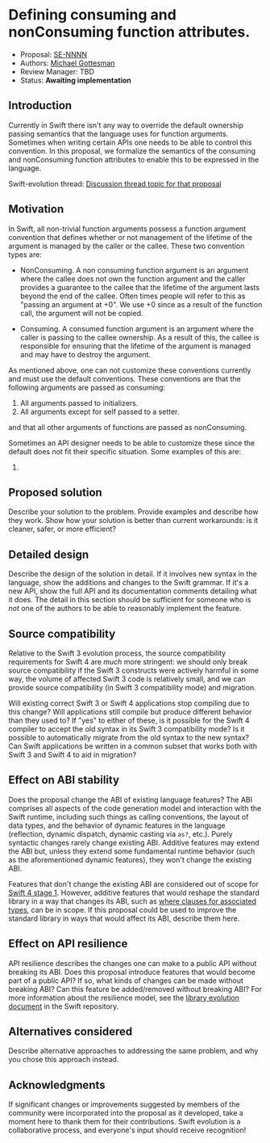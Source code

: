 # Defining consuming and nonConsuming function attributes.

* Proposal: [SE-NNNN](NNNN-consuming-nonconsuming.md)
* Authors: [Michael Gottesman](https://github.com/swiftdev)
* Review Manager: TBD
* Status: **Awaiting implementation**

<!--
*During the review process, add the following fields as needed:*

* Implementation: [apple/swift#NNNNN](https://github.com/apple/swift/pull/NNNNN) or [apple/swift-evolution-staging#NNNNN](https://github.com/apple/swift-evolution-staging/pull/NNNNN)
* Decision Notes: [Rationale](https://forums.swift.org/), [Additional Commentary](https://forums.swift.org/)
* Bugs: [SR-NNNN](https://bugs.swift.org/browse/SR-NNNN), [SR-MMMM](https://bugs.swift.org/browse/SR-MMMM)
* Previous Revision: [1](https://github.com/apple/swift-evolution/blob/...commit-ID.../proposals/NNNN-filename.md)
* Previous Proposal: [SE-XXXX](XXXX-filename.md)
-->

## Introduction

Currently in Swift there isn't any way to override the default ownership passing
semantics that the language uses for function arguments. Sometimes when writing
certain APIs one needs to be able to control this convention. In this proposal,
we formalize the semantics of the consuming and nonConsuming function attributes
to enable this to be expressed in the language.

Swift-evolution thread: [Discussion thread topic for that proposal](https://forums.swift.org/)

## Motivation

In Swift, all non-trivial function arguments possess a function argument
convention that defines whether or not management of the lifetime of the
argument is managed by the caller or the callee. These two convention types are:

* NonConsuming. A non consuming function argument is an argument where the
  callee does not own the function argument and the caller provides a guarantee
  to the callee that the lifetime of the argument lasts beyond the end of the
  callee. Often times people will refer to this as "passing an argument at
  +0". We use +0 since as a result of the function call, the argument will not
  be copied.

* Consuming. A consumed function argument is an argument where the caller is
  passing to the callee ownership. As a result of this, the callee is
  responsible for ensuring that the lifetime of the argument is managed and may
  have to destroy the argument. 

As mentioned above, one can not customize these conventions currently and must
use the default conventions. These conventions are that the following arguments
are passed as consuming:

1. All arguments passed to initializers.
2. All arguments except for self passed to a setter.

and that all other arguments of functions are passed as nonConsuming.

Sometimes an API designer needs to be able to customize these since the default
does not fit their specific situation. Some examples of this are:

1. 

## Proposed solution

Describe your solution to the problem. Provide examples and describe
how they work. Show how your solution is better than current
workarounds: is it cleaner, safer, or more efficient?

## Detailed design

Describe the design of the solution in detail. If it involves new
syntax in the language, show the additions and changes to the Swift
grammar. If it's a new API, show the full API and its documentation
comments detailing what it does. The detail in this section should be
sufficient for someone who is *not* one of the authors to be able to
reasonably implement the feature.

## Source compatibility

Relative to the Swift 3 evolution process, the source compatibility
requirements for Swift 4 are *much* more stringent: we should only
break source compatibility if the Swift 3 constructs were actively
harmful in some way, the volume of affected Swift 3 code is relatively
small, and we can provide source compatibility (in Swift 3
compatibility mode) and migration.

Will existing correct Swift 3 or Swift 4 applications stop compiling
due to this change? Will applications still compile but produce
different behavior than they used to? If "yes" to either of these, is
it possible for the Swift 4 compiler to accept the old syntax in its
Swift 3 compatibility mode? Is it possible to automatically migrate
from the old syntax to the new syntax? Can Swift applications be
written in a common subset that works both with Swift 3 and Swift 4 to
aid in migration?

## Effect on ABI stability

Does the proposal change the ABI of existing language features? The
ABI comprises all aspects of the code generation model and interaction
with the Swift runtime, including such things as calling conventions,
the layout of data types, and the behavior of dynamic features in the
language (reflection, dynamic dispatch, dynamic casting via `as?`,
etc.). Purely syntactic changes rarely change existing ABI. Additive
features may extend the ABI but, unless they extend some fundamental
runtime behavior (such as the aforementioned dynamic features), they
won't change the existing ABI.

Features that don't change the existing ABI are considered out of
scope for [Swift 4 stage 1](README.md). However, additive features
that would reshape the standard library in a way that changes its ABI,
such as [where clauses for associated
types](https://github.com/apple/swift-evolution/blob/master/proposals/0142-associated-types-constraints.md),
can be in scope. If this proposal could be used to improve the
standard library in ways that would affect its ABI, describe them
here.

## Effect on API resilience

API resilience describes the changes one can make to a public API
without breaking its ABI. Does this proposal introduce features that
would become part of a public API? If so, what kinds of changes can be
made without breaking ABI? Can this feature be added/removed without
breaking ABI? For more information about the resilience model, see the
[library evolution
document](https://github.com/apple/swift/blob/master/docs/LibraryEvolution.rst)
in the Swift repository.

## Alternatives considered

Describe alternative approaches to addressing the same problem, and
why you chose this approach instead.

## Acknowledgments

If significant changes or improvements suggested by members of the 
community were incorporated into the proposal as it developed, take a
moment here to thank them for their contributions. Swift evolution is a 
collaborative process, and everyone's input should receive recognition!

